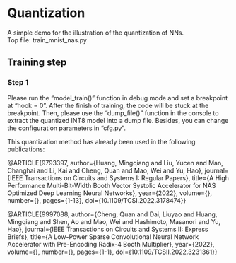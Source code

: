 # Quantization
A simple demo for the illustration of the quantization of NNs.  
Top file: train_mnist_nas.py  

## Training step

### Step 1
Please run the “model_train()” function in debug mode and set a breakpoint at “hook = 0”. After the finish of training, the code will be stuck at the breakpoint. Then, please use the “dump_file()” function in the console to extract the quantized INT8 model into a dump file. Besides, you can change the configuration parameters in “cfg.py”.  






































This quantization method has already been used in the following publications:

@ARTICLE{9793397,  author={Huang, Mingqiang and Liu, Yucen and Man, Changhai and Li, Kai and Cheng, Quan and Mao, Wei and Yu, Hao},  journal={IEEE Transactions on Circuits and Systems I: Regular Papers},   title={A High Performance Multi-Bit-Width Booth Vector Systolic Accelerator for NAS Optimized Deep Learning Neural Networks},   year={2022},  volume={},  number={},  pages={1-13},  doi={10.1109/TCSI.2022.3178474}}

@ARTICLE{9997088,  author={Cheng, Quan and Dai, Liuyao and Huang, Mingqiang and Shen, Ao and Mao, Wei and Hashimoto, Masanori and Yu, Hao},  journal={IEEE Transactions on Circuits and Systems II: Express Briefs},   title={A Low-Power Sparse Convolutional Neural Network Accelerator with Pre-Encoding Radix-4 Booth Multiplier},   year={2022},  volume={},  number={},  pages={1-1},  doi={10.1109/TCSII.2022.3231361}}
